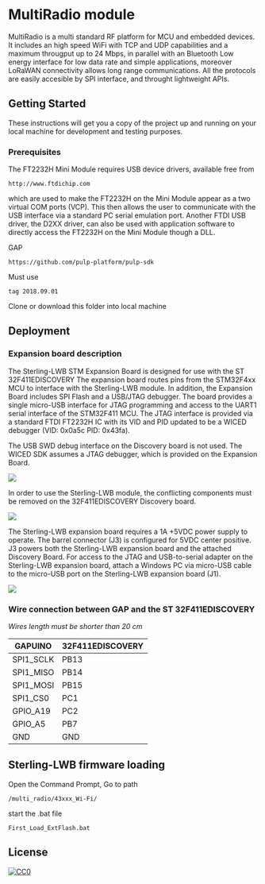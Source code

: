 # MultiRadio module

MultiRadio is a multi standard RF platform for MCU and embedded devices. It includes an high speed WiFi with TCP and UDP capabilities and a maximum througput up to 24 Mbps, in parallel with an Bluetooth Low energy interface for low data rate and simple applications, moreover LoRaWAN connectivity allows long range communications. 
All the protocols are easily accesible by SPI interface, and throught lightweight APIs.

## Getting Started

These instructions will get you a copy of the project up and running on your local machine for development and testing purposes.

### Prerequisites

The FT2232H Mini Module requires USB device drivers, available free from

```
http://www.ftdichip.com
```

which are used to make the FT2232H on the Mini Module appear as a two virtual COM ports (VCP). This
then allows the user to communicate with the USB interface via a standard PC serial emulation port. Another FTDI USB driver, the D2XX driver, can also be used with application software to directly
access the FT2232H on the Mini Module though a DLL.

GAP

```
https://github.com/pulp-platform/pulp-sdk
```

Must use
```
tag 2018.09.01 
```

Clone or download this folder into local machine


## Deployment

### Expansion board description

The Sterling-LWB STM Expansion Board is designed for use with the ST 32F411EDISCOVERY
The expansion board routes pins from the STM32F4xx MCU to interface with the Sterling-LWB module. In addition, the Expansion Board includes SPI Flash and a USB/JTAG debugger.
The board provides a single micro-USB interface for JTAG programming and access to the UART1 serial interface of the STM32F411 MCU. The JTAG interface is provided via a standard FTDI FT2232H IC with its VID and PID updated to be a WICED debugger (VID: 0x0a5c PID: 0x43fa).

The USB SWD debug interface on the Discovery board is not used. The WICED SDK assumes a JTAG debugger, which is provided on the Expansion Board.

<img src="https://github.com/GreenWaves-Technologies/GAPuino_BSP/blob/master/multi_radio/43xxx_Wi-Fi/resources/img/SWD_debug_interface.png" align="center" />

In order to use the Sterling-LWB module, the conflicting components must be removed on the 32F411EDISCOVERY Discovery board.

<img src="https://github.com/GreenWaves-Technologies/GAPuino_BSP/blob/master/multi_radio/43xxx_Wi-Fi/resources/img/Comp_rm.png" align="center" />

The Sterling-LWB expansion board requires a 1A +5VDC power supply to operate. The barrel connector (J3) is configured for 5VDC center positive. J3 powers both the Sterling-LWB expansion board and the attached Discovery Board. For access to the JTAG and USB-to-serial adapter on the Sterling-LWB expansion board, attach a Windows PC via micro-USB cable to the micro-USB port on the Sterling-LWB expansion board (J1).

<img src="https://github.com/GreenWaves-Technologies/GAPuino_BSP/blob/master/multi_radio/43xxx_Wi-Fi/resources/img/board_connection.PNG" align="center" />

### Wire connection between GAP and the ST 32F411EDISCOVERY

*Wires length must be shorter than 20 cm*

| GAPUINO | 32F411EDISCOVERY |
| --- | --- |
| SPI1_SCLK | PB13 |
| SPI1_MISO | PB14 |
| SPI1_MOSI | PB15 |
| SPI1_CS0 | PC1 |
| GPIO_A19 | PC2 |
| GPIO_A5 | PB7 |
| GND | GND |

## Sterling-LWB firmware loading

Open the Command Prompt,
Go to path

```
/multi_radio/43xxx_Wi-Fi/
```

start the .bat file
```
First_Load_ExtFlash.bat
```


## License

[![CC0](https://licensebuttons.net/p/zero/1.0/88x31.png)](https://creativecommons.org/publicdomain/zero/1.0/)

